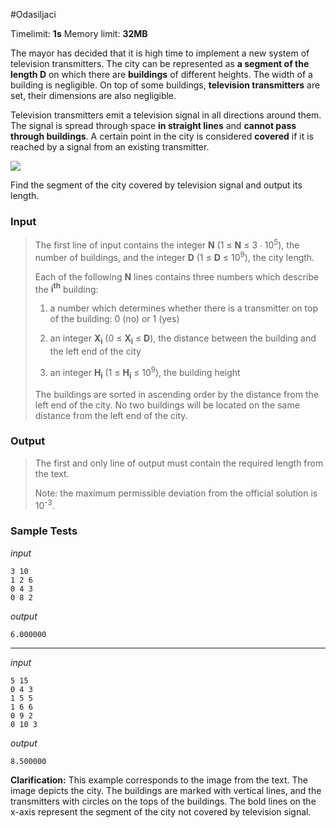 #Odasiljaci

Timelimit: **1s** Memory limit: **32MB**

The mayor has decided that it is high time to implement a new system of
television transmitters. The city can be represented as **a segment of
the length D** on which there are **buildings** of different heights.
The width of a building is negligible. On top of some buildings,
**television transmitters** are set, their dimensions are also
negligible.

Television transmitters emit a television signal in all directions
around them. The signal is spread through space **in straight lines**
and **cannot pass through buildings**. A certain point in the city is
considered **covered** if it is reached by a signal from an existing
transmitter.

![](/_static/img/tasks/odasiljaci.png)

Find the segment of the city covered by television signal and output its
length.

### Input
> The first line of input contains the integer **N** (1 ≤ **N** ≤ 3 ∙
> 10<sup>5</sup>), the number of buildings, and the integer **D** (1 ≤ **D** ≤
> 10<sup>9</sup>), the city length.
>
> Each of the following **N** lines contains three numbers which describe
> the **i<sup>th</sup>** building:
>
> 1.  a number which determines whether there is a transmitter on top of
>     the building: 0 (no) or 1 (yes)
>
> 2.  an integer **X<sub>i</sub>** (0 ≤ **X<sub>i</sub>** ≤ **D**), the distance between the
>     building and the left end of the city
>
> 3.  an integer **H<sub>i</sub>** (1 ≤ **H<sub>i</sub>** ≤ 10<sup>9</sup>), the building height
>
> The buildings are sorted in ascending order by the distance from the
> left end of the city. No two buildings will be located on the same
> distance from the left end of the city.

### Output
> The first and only line of output must contain the required length from
> the text.
>
> Note: the maximum permissible deviation from the official solution is
> 10<sup>-3</sup>.

### Sample Tests
_input_

```
3 10
1 2 6
0 4 3
0 8 2
```

_output_

```
6.000000
```

---

_input_

```
5 15
0 4 3
1 5 5
1 6 6
0 9 2
0 10 3
```

_output_

```
8.500000
```

**Clarification:** This example corresponds to the
image from the text. The image depicts the city. The buildings are
marked with vertical lines, and the transmitters with circles on the
tops of the buildings. The bold lines on the x-axis represent the
segment of the city not covered by television signal.